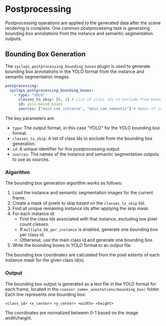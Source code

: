 # Postprocessing

Postprocessing operations are applied to the generated data after the scene rendering is complete. One common postprocessing task is generating bounding box annotations from the instance and semantic segmentation outputs.

## Bounding Box Generation

The `syclops_postprocessing_bounding_boxes` plugin is used to generate bounding box annotations in the YOLO format from the instance and semantic segmentation images.

```yaml
postprocessing:
  syclops_postprocessing_bounding_boxes:
    - type: "YOLO" 
      classes_to_skip: [0, 1] # List of class ids to exclude from bounding boxes
      id: yolo_bound_boxes
      sources: ["main_cam_instance", "main_cam_semantic"] # Names of instance and semantic outputs
```

The key parameters are:

- `type`: The output format, in this case "YOLO" for the YOLO bounding box format.
- `classes_to_skip`: A list of class ids to exclude from the bounding box generation.
- `id`: A unique identifier for this postprocessing output.
- `sources`: The names of the instance and semantic segmentation outputs to use as sources.

### Algorithm 

The bounding box generation algorithm works as follows:

1. Load the instance and semantic segmentation images for the current frame.
2. Create a mask of pixels to skip based on the `classes_to_skip` list.
3. Find all unique remaining instance ids after applying the skip mask.
4. For each instance id:
    - Find the class ids associated with that instance, excluding low pixel count classes.
    - If `multiple_bb_per_instance` is enabled, generate one bounding box per class id.
    - Otherwise, use the main class id and generate one bounding box.
5. Write the bounding boxes in YOLO format to an output file.

The bounding box coordinates are calculated from the pixel extents of each instance mask for the given class id(s).

### Output

The bounding box output is generated as a text file in the YOLO format for each frame, located in the `<sensor_name>_annotations/bounding_box/` folder. Each line represents one bounding box:

```
<class_id> <x_center> <y_center> <width> <height>
```

The coordinates are normalized between 0-1 based on the image width/height.